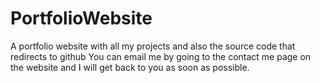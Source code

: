 # PortfolioWebsite
A portfolio website with all my projects and also the source code that redirects to github
You can email me by going to the contact me page on the website and I will get back to you as soon as possible.
